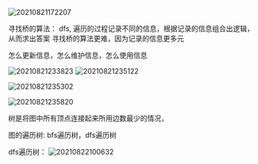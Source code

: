 ![20210821172207](https://i.loli.net/2021/08/22/WcZIu3s1jGAft6O.png)


寻找桥的算法： dfs, 遍历的过程记录不同的信息，根据记录的信息组合出逻辑，从而求出答案
寻找桥的算法更难，因为记录的信息更多元

怎么更新信息，怎么维护信息，怎么使用信息


![20210821233823](https://i.loli.net/2021/08/22/pLrK982Sncs4EIu.png)
![20210821235122](https://i.loli.net/2021/08/22/GUHXbrxvkO1zYRt.png)



![20210821235302](https://i.loli.net/2021/08/22/4u9ACHrJBj7Ikdv.png)

![20210821235820](https://i.loli.net/2021/08/22/5ozygJVaCRPWFTk.png)


树是将图中所有顶点连接起来所用边数最少的情况，


图的遍历树: bfs遍历树，dfs遍历树

dfs遍历树：
![20210822100632](https://i.loli.net/2021/08/23/uH53kljTFwhSZW8.png)
